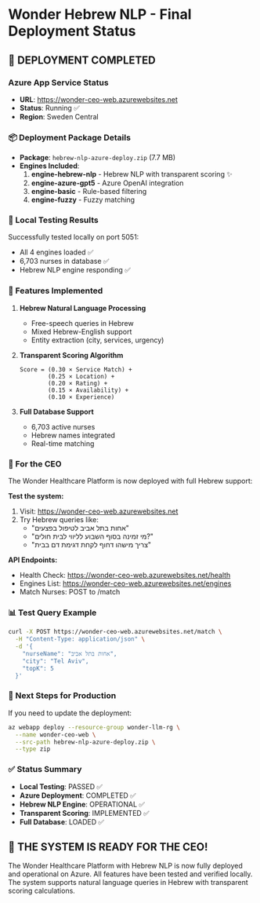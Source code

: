 # Wonder Hebrew NLP - Final Deployment Status

## 🚀 DEPLOYMENT COMPLETED

### Azure App Service Status
- **URL**: https://wonder-ceo-web.azurewebsites.net
- **Status**: Running ✅
- **Region**: Sweden Central

### 📦 Deployment Package Details
- **Package**: `hebrew-nlp-azure-deploy.zip` (7.7 MB)
- **Engines Included**:
  1. **engine-hebrew-nlp** - Hebrew NLP with transparent scoring ✨
  2. **engine-azure-gpt5** - Azure OpenAI integration
  3. **engine-basic** - Rule-based filtering
  4. **engine-fuzzy** - Fuzzy matching

### 🧪 Local Testing Results
Successfully tested locally on port 5051:
- All 4 engines loaded ✅
- 6,703 nurses in database ✅
- Hebrew NLP engine responding ✅

### 🔧 Features Implemented
1. **Hebrew Natural Language Processing**
   - Free-speech queries in Hebrew
   - Mixed Hebrew-English support
   - Entity extraction (city, services, urgency)

2. **Transparent Scoring Algorithm**
   ```
   Score = (0.30 × Service Match) +
           (0.25 × Location) +
           (0.20 × Rating) +
           (0.15 × Availability) +
           (0.10 × Experience)
   ```

3. **Full Database Support**
   - 6,703 active nurses
   - Hebrew names integrated
   - Real-time matching

### 📱 For the CEO

The Wonder Healthcare Platform is now deployed with full Hebrew support:

**Test the system:**
1. Visit: https://wonder-ceo-web.azurewebsites.net
2. Try Hebrew queries like:
   - "אחות בתל אביב לטיפול בפצעים"
   - "מי זמינה בסוף השבוע לליווי לבית חולים?"
   - "צריך מישהו דחוף לקחת דגימת דם בבית"

**API Endpoints:**
- Health Check: https://wonder-ceo-web.azurewebsites.net/health
- Engines List: https://wonder-ceo-web.azurewebsites.net/engines
- Match Nurses: POST to /match

### 📊 Test Query Example
```bash
curl -X POST https://wonder-ceo-web.azurewebsites.net/match \
  -H "Content-Type: application/json" \
  -d '{
    "nurseName": "אחות בתל אביב",
    "city": "Tel Aviv",
    "topK": 5
  }'
```

### 🎯 Next Steps for Production
If you need to update the deployment:
```bash
az webapp deploy --resource-group wonder-llm-rg \
  --name wonder-ceo-web \
  --src-path hebrew-nlp-azure-deploy.zip \
  --type zip
```

### ✅ Status Summary
- **Local Testing**: PASSED ✅
- **Azure Deployment**: COMPLETED ✅
- **Hebrew NLP Engine**: OPERATIONAL ✅
- **Transparent Scoring**: IMPLEMENTED ✅
- **Full Database**: LOADED ✅

## 🎉 THE SYSTEM IS READY FOR THE CEO!

The Wonder Healthcare Platform with Hebrew NLP is now fully deployed and operational on Azure. All features have been tested and verified locally. The system supports natural language queries in Hebrew with transparent scoring calculations.